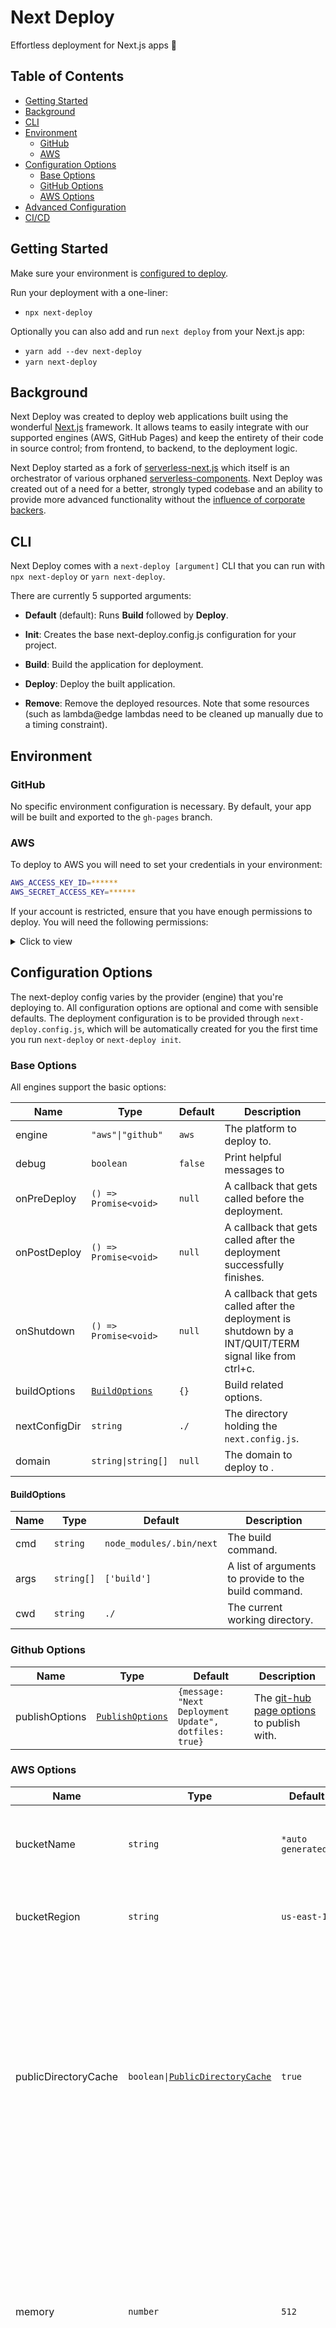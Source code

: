 # Next Deploy

Effortless deployment for Next.js apps 🚀

## Table of Contents

- [Getting Started](#Getting-Started)
- [Background](#Background)
- [CLI](#CLI)
- [Environment](#Environment)
  - [GitHub](#GitHub)
  - [AWS](#AWS)
- [Configuration Options](#Configuration-Options)
  - [Base Options](#Base-Options)
  - [GitHub Options](#GitHub-Options)
  - [AWS Options](#AWS-Options)
- [Advanced Configuration](#Advanced-Configuration)
- [CI/CD](#CICD)

## Getting Started

Make sure your environment is [configured to deploy](#Configuration).

Run your deployment with a one-liner:

- `npx next-deploy`

Optionally you can also add and run `next deploy` from your Next.js app:

- `yarn add --dev next-deploy`
- `yarn next-deploy`

## Background

Next Deploy was created to deploy web applications built using the wonderful [Next.js](https://nextjs.org/) framework. It allows teams to easily integrate with our supported engines (AWS, GitHub Pages) and keep the entirety of their code in source control; from frontend, to backend, to the deployment logic.

Next Deploy started as a fork of [serverless-next.js](https://github.com/serverless-nextjs/serverless-next.js) which itself is an orchestrator of various orphaned [serverless-components](https://github.com/serverless-components/). Next Deploy was created out of a need for a better, strongly typed codebase and an ability to provide more advanced functionality without the [influence of corporate backers](https://opencollective.com/goserverless#section-contributions).

## CLI

Next Deploy comes with a `next-deploy [argument]` CLI that you can run with `npx next-deploy` or `yarn next-deploy`.

There are currently 5 supported arguments:

- **Default** (default): Runs **Build** followed by **Deploy**.

- **Init**: Creates the base next-deploy.config.js configuration for your project.

- **Build**: Build the application for deployment.

- **Deploy**: Deploy the built application.

- **Remove**: Remove the deployed resources. Note that some resources (such as lambda@edge lambdas need to be cleaned up manually due to a timing constraint).

## Environment

### GitHub

No specific environment configuration is necessary. By default, your app will be built and exported to the `gh-pages` branch.

### AWS

To deploy to AWS you will need to set your credentials in your environment:

```bash
AWS_ACCESS_KEY_ID=******
AWS_SECRET_ACCESS_KEY=******
```

If your account is restricted, ensure that you have enough permissions to deploy.
You will need the following permissions:

<details>
  <summary>Click to view</summary>

```
  'acm:DescribeCertificate', // only for custom domains
  'acm:ListCertificates',    // only for custom domains
  'acm:RequestCertificate',  // only for custom domains
  'cloudfront:CreateCloudFrontOriginAccessIdentity',
  'cloudfront:CreateDistribution',
  'cloudfront:CreateInvalidation',
  'cloudfront:GetDistribution',
  'cloudfront:GetDistributionConfig',
  'cloudfront:ListCloudFrontOriginAccessIdentities',
  'cloudfront:ListDistributions',
  'cloudfront:ListDistributionsByLambdaFunction',
  'cloudfront:ListDistributionsByWebACLId',
  'cloudfront:ListFieldLevelEncryptionConfigs',
  'cloudfront:ListFieldLevelEncryptionProfiles',
  'cloudfront:ListInvalidations',
  'cloudfront:ListPublicKeys',
  'cloudfront:ListStreamingDistributions',
  'cloudfront:UpdateDistribution',
  'iam:AttachRolePolicy',
  'iam:CreateRole',
  'iam:CreateServiceLinkedRole',
  'iam:GetRole',
  'iam:PassRole',
  'lambda:CreateFunction',
  'lambda:EnableReplication',
  'lambda:DeleteFunction', // only for custom domains
  'lambda:GetFunction',
  'lambda:GetFunctionConfiguration',
  'lambda:PublishVersion',
  'lambda:UpdateFunctionCode',
  'lambda:UpdateFunctionConfiguration',
  'route53:ChangeResourceRecordSets', // only for custom domains
  'route53:ListHostedZonesByName',
  'route53:ListResourceRecordSets', // only for custom domains
  's3:CreateBucket',
  's3:GetAccelerateConfiguration',
  's3:GetObject', // only if persisting state to S3 for CI/CD
  's3:HeadBucket',
  's3:ListBucket',
  's3:PutAccelerateConfiguration',
  's3:PutBucketPolicy',
  's3:PutObject';
```

</details>

## Configuration Options

The next-deploy config varies by the provider (engine) that you're deploying to. All configuration options are optional and come with sensible defaults.
The deployment configuration is to be provided through `next-deploy.config.js`, which will be automatically created for you the first time you run `next-deploy` or `next-deploy init`.

### Base Options

All engines support the basic options:

| Name          | Type                            | Default | Description                                                                                              |
| ------------- | ------------------------------- | ------- | -------------------------------------------------------------------------------------------------------- |
| engine        | `"aws"\|"github"`               | `aws`   | The platform to deploy to.                                                                               |
| debug         | `boolean`                       | `false` | Print helpful messages to                                                                                |
| onPreDeploy   | `() => Promise<void>`           | `null`  | A callback that gets called before the deployment.                                                       |
| onPostDeploy  | `() => Promise<void>`           | `null`  | A callback that gets called after the deployment successfully finishes.                                  |
| onShutdown    | `() => Promise<void>`           | `null`  | A callback that gets called after the deployment is shutdown by a INT/QUIT/TERM signal like from ctrl+c. |
| buildOptions  | [`BuildOptions`](#BuildOptions) | `{}`    | Build related options.                                                                                   |
| nextConfigDir | `string`                        | `./`    | The directory holding the `next.config.js`.                                                              |
| domain        | `string\|string[]`              | `null`  | The domain to deploy to .                                                                                |

#### BuildOptions

| Name | Type       | Default                  | Description                                          |
| ---- | ---------- | ------------------------ | ---------------------------------------------------- |
| cmd  | `string`   | `node_modules/.bin/next` | The build command.                                   |
| args | `string[]` | `['build']`              | A list of arguments to provide to the build command. |
| cwd  | `string`   | `./`                     | The current working directory.                       |

### Github Options

| Name           | Type                                                            | Default                                               | Description                                                                              |
| -------------- | --------------------------------------------------------------- | ----------------------------------------------------- | ---------------------------------------------------------------------------------------- |
| publishOptions | [`PublishOptions`](https://github.com/tschaub/gh-pages#options) | `{message: "Next Deployment Update", dotfiles: true}` | The [git-hub page options](https://github.com/tschaub/gh-pages#options) to publish with. |

### AWS Options

| Name                 | Type                                                       | Default                                                                               | Description                                                                                                                                                                                                         |
| -------------------- | ---------------------------------------------------------- | ------------------------------------------------------------------------------------- | ------------------------------------------------------------------------------------------------------------------------------------------------------------------------------------------------------------------- |
| bucketName           | `string`                                                   | `*auto generated*`                                                                    | Custom bucket name where static assets are stored.                                                                                                                                                                  |
| bucketRegion         | `string`                                                   | `us-east-1`                                                                           | Region where you want to host your S3 bucket.                                                                                                                                                                       |
| publicDirectoryCache | `boolean\|`[`PublicDirectoryCache`](#PublicDirectoryCache) | `true`                                                                                | Customize the public/static directory asset caching policy. Assigning an object lets you customize the caching policy and the types of files being cached. Assigning false disables caching.                        |
| memory               | `number`                                                   | `512`                                                                                 | The amount of memory that a lambda has access to. Increasing the lambda's memory also increases its CPU allocation. The value must be a multiple of 64 MB.                                                          |
| timeout              | `number`                                                   | `10`                                                                                  | The amount of time that the lambda allows a function to run before stopping it. The maximum allowed value is 900 seconds.                                                                                           |
| name                 | `string`                                                   | `*auto generated*`                                                                    | The name of the lambda function.                                                                                                                                                                                    |
| runtime              | `string`                                                   | `nodejs12.x`                                                                          | The identifier of the lambda's runtime.                                                                                                                                                                             |
| description          | `string`                                                   | <details>`"*lambda type* handler for the Next CloudFront distribution."`</details>    | A description of the lambda.                                                                                                                                                                                        |
| policy               | `string`                                                   | <details>`arn:aws:iam::aws:policy/service-role/AWSLambdaBasicExecutionRole`</details> | The arn policy of the lambda.                                                                                                                                                                                       |
| domainType           | `"www"\|"apex"\|"both"`                                    | `both`                                                                                | Can be one of: "**apex**" - apex domain only, don't create a www subdomain. "**www**" - www domain only, don't create an apex subdomain. "**both**" - create both www and apex domains when either one is provided. |
| cloudfront           | [`CloudFront`](#CloudFront)                                | `{}`                                                                                  | Additional cloudfront options.                                                                                                                                                                                      |

#### PublicDirectoryCache

| Name  | Type     | Default                                           | Description                              |
| ----- | -------- | ------------------------------------------------- | ---------------------------------------- |
| test  | `string` | `/\.(gif|jpe?g|jp2|tiff|png|webp|bmp|svg|ico)$/i` | The test to apply the caching behaviour. |
| value | `string` | `public, max-age=31536000, must-revalidate`       | The caching behavior.                    |

#### CloudFront

| Name                   | Type                                        | Default             | Description                                                                                                                                                 |
| ---------------------- | ------------------------------------------- | ------------------- | ----------------------------------------------------------------------------------------------------------------------------------------------------------- |
| ttl                    | `number`                                    | `0`                 | The amount of time that you want objects to stay in CloudFront's cache before it forwards another request to determine whether the object has been updated. |
| smoothStreaming        | `boolean`                                   | `false`             | Indicates whether you want to distribute media files in the Microsoft Smooth Streaming format.                                                              |
| viewerProtocolPolicy   | `string`                                    | `redirect-to-https` | The policy for viewers to access the content.                                                                                                               |
| fieldLevelEncryptionId | `string`                                    | `""`                | The value of the ID for the field-level encryption configuration that you want to use.                                                                      |
| forward                | [`Forward`](#Forward)                       | `{}`                | Determines the forwarding configuration                                                                                                                     |
| viewerCertificate      | [`ViewerCertificate`](#ViewerCertificate)   | `{}`                | Determines the SSL/TLS configuration for communicating with viewers.                                                                                        |
| cookies                | `string\|string[]`                          | `all`               | Indicates which cookies should be forwarded.                                                                                                                |
| queryString            | `boolean`                                   | `true`              | Indicates whether the query string should be forwarded.                                                                                                     |
| lambda@edge            | [`LambdaAtEdgeConfig`](#LambdaAtEdgeConfig) | `TODO`              | TODO                                                                                                                                                        |

#### Forward

| Name                 | Type       | Default | Description |
| -------------------- | ---------- | ------- | ----------- |
| cookies              | `string[]` | `TODO`  | TODO        |
| queryString          | `string`   | `TODO`  | TODO        |
| headers              | `string[]` | `TODO`  | TODO        |
| queryStringCacheKeys | `string[]` | `TODO`  | TODO        |

#### ViewerCertificate

| Name                   | Type     | Default        | Description                                                                                                                                                                                                                                                                                                                        |
| ---------------------- | -------- | -------------- | ---------------------------------------------------------------------------------------------------------------------------------------------------------------------------------------------------------------------------------------------------------------------------------------------------------------------------------- |
| ACMCertificateArn      | `string` | `null`         | If the SSL/TLS certificate is stored in ACM, provide the ARN of the ACM certificate. CloudFront only supports ACM certificates in the us-east-1.                                                                                                                                                                                   |
| SSLSupportMethod       | `string` | `sni-only`     | Specifies which viewers the distribution accepts HTTPS connections from. **sni-only** – The distribution accepts HTTPS connections only from viewers that support server SNI (all modern browsers). **vip** – The distribution accepts HTTPS connections from **all** (not recommended and results in additional monthly charges). |
| minimumProtocolVersion | `string` | `TLSv1.2_2018` | The security policy that you want to use for HTTPS connections with viewers.                                                                                                                                                                                                                                                       |

#### LambdaAtEdgeConfig

| Name        | Type      | Default | Description |
| ----------- | --------- | ------- | ----------- |
| arn         | `string`  | `null`  | TODO        |
| includeBody | `boolean` | `TODO`  | TODO        |

### Advanced Configuration

Environment variables may be substituted from `process.env` to allow for more flexibility.

### CI/CD

TODO
